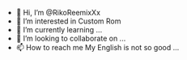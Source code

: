 - 👋 Hi, I’m @RikoReemixXx
- 👀 I’m interested in Custom Rom
- 🌱 I’m currently learning ...
- 💞️ I’m looking to collaborate on ...
- 📫 How to reach me
My English is not so good ...

<!---
RikoReemixXx/RikoReemixXx is a ✨ special ✨ repository because its `README.md` (this file) appears on your GitHub profile.
You can click the Preview link to take a look at your changes.
--->
